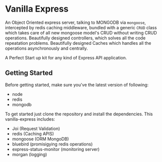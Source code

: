 # Vanilla Express
An Object Oriented express server, talking to MONGODB via `mongoose`, intercepted by redis caching middleware, bundled with a generic `CRUD` class which takes care of all new mongoose model's CRUD without writing CRUD operations. Beautifully designed controllers, which solves all the code repeatation problems. Beautifully designed Caches which handles all the operations asynchronously and centrally.

A Perfect Start up kit for any kind of Express API application.

## Getting Started
Before getting started, make sure you've the latest version of following:
- node
- redis
- mongodb

To get started just clone the repository and install the dependencies.
This vanilla-express includes:
- Joi (Request Validation)
- redis (Caching APIS)
- mongoose (ORM MongoDB)
- bluebird (promisigying redis operations)
- express-status-monitor (monitoring server)
- morgan (logging)
